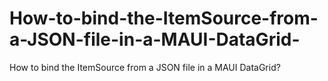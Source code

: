# How-to-bind-the-ItemSource-from-a-JSON-file-in-a-MAUI-DataGrid-
How to bind the ItemSource from a JSON file in a MAUI DataGrid?
